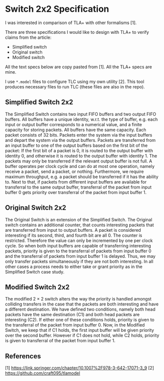 # Switch 2x2 Specification

I was interested in comparison of TLA+ with other formalisms [1].

There are three specifications I would like to design with TLA+ to verify claims from the article:

- Simplified switch
- Original switch
- Modified switch

All the text specs below are copy pasted from [1]. All the TLA+ specs are mine.

I use `*.model` files to configure TLC using my own utility [2]. This tool produces necessary files
to run TLC (these files are also in the repo).

## Simplified Switch 2x2

The Simplified Switch contains two input FIFO buffers and two output FIFO
buffers. All buffers have a unique identity, w.r.t. the type of buffer, e.g. each
input or output buffer corresponds to a numerical value, and a finite capacity
for storing packets. All buffers have the same capacity.
Each packet consists of 32 bits. Packets enter the system via the input buffers
and depart the system via the output buffers. Packets are transferred from an
input buffer to one of the output buffers based on the first bit of the packet: If
the first bit of a packet is 0, it is routed to the output buffer with identity 0,
and otherwise it is routed to the output buffer with identity 1.
The packets may only be transferred if the relevant output buffer is not full.
A buffer operates per clock cycle and can do at most one operation, namely
receive a packet, send a packet, or nothing. Furthermore, we require maximum
throughput, e.g. a packet should be transferred if it has the ability to. Next to
that, if packets from different input buffers are available for transferral to the
same output buffer, transferral of the packet from input buffer 0 gets priority
over transferral of the packet from input buffer 1.

## Original Switch 2x2

The Original Switch is an extension of the Simplified Switch. The Original switch
contains an additional counter, that counts interesting packets that are transferred
from input to output buffers. A packet is considered interesting if its
second, third, and fourth bit are all 0. The counter is restricted. Therefore the
value can only be incremented by one per clock cycle. So when both input buffers
are capable of transferring interesting packets, priority is given to the transferral
of packets from input buffer 0 and the transferral of packets from input buffer
1 is delayed. Thus, we may only transfer packets simultaneously if they are not
both interesting. In all other cases a process needs to either take or grant priority
as in the Simplified Switch case study.

## Modified Switch 2x2

The modified 2 × 2 switch alters the way the priority is handled amongst colliding
transfers in the case that the packets are both interesting and have a different
destination. We have defined two conditions, namely both head packets have the
same destination (C1) and both head packets are interesting (C2). If either one
of these conditions holds, priority is given to the transferral of the packet from
input buffer 0.
Now, in the Modified Switch, we keep that if C1 holds, the first input buffer
will be given priority over the second buffer. However if C1 does not hold, while
C2 holds, priority is given to transferral of the packet from input buffer 1.

## References

 [1] https://link.springer.com/chapter/10.1007%2F978-3-642-17071-3_9
 [2] https://github.com/craft095/tlamodel
